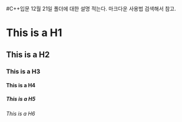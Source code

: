 #C++입문
12월 21일 
폴더에 대한 설명 적는다. 마크다운 사용법 검색해서 참고.

# This is a H1
## This is a H2
### This is a H3
#### This is a H4
##### This is a H5
###### This is a H6
